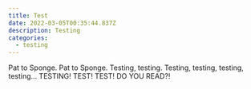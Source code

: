 ```yaml
---
title: Test
date: 2022-03-05T00:35:44.837Z
description: Testing
categories:
  - testing
---
```

Pat to Sponge. Pat to Sponge. Testing, testing. Testing, testing, testing, testing... TESTING! TEST! TEST! DO YOU READ?!